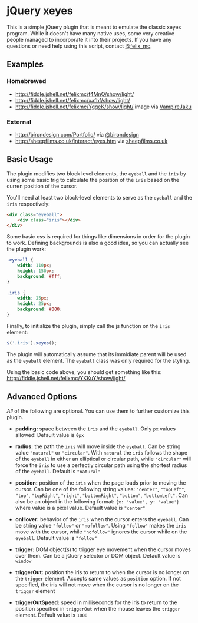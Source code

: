 # jQuery xeyes

This is a simple jQuery plugin that is meant to emulate the classic xeyes program. While it doesn't have many native uses, some very creative people managed to incorporate it into their projects. If you have any questions or need help using this script, contact [@felix_mc](http://twitter.com/#!/felix_mc).

## Examples
	
### Homebrewed
- http://fiddle.jshell.net/felixmc/f4MnQ/show/light/
- http://fiddle.jshell.net/felixmc/xafhf/show/light/
- http://fiddle.jshell.net/felixmc/YggeK/show/light/ image via [VampireJaku](http://vampirejaku.deviantart.com/)

### External
- http://birondesign.com/Portfolio/ via [@birondesign](http://twitter.com/#!/birondesign)
- http://sheepfilms.co.uk/interact/eyes.htm via [sheepfilms.co.uk](http://sheepfilms.co.uk/)

## Basic Usage

The plugin modifies two block level elements, the `eyeball` and the `iris` by using some basic trig to calculate the position of the `iris` based on the curren position of the cursor.

You'll need at least two block-level elements to serve as the `eyeball` and the `iris` respectively:

```html
<div class="eyeball">
    <div class="iris"></div>
</div>
```

Some basic css is required for things like dimensions in order for the plugin to work. Defining backgrounds is also a good idea, so you can actually see the plugin work:

```css
.eyeball {
    width: 110px;
    height: 150px;
    background: #fff;
}
 
.iris {
    width: 25px;
    height: 25px;
    background: #000;
}
```

Finally, to initialize the plugin, simply call the js function on the `iris` element:

```js
$('.iris').xeyes();
```

The plugin will automatically assume that its immidiate parent will be used as the `eyeball` element. The `eyeball` class was only required for the styling.

Using the basic code above, you should get something like this: http://fiddle.jshell.net/felixmc/YKKuY/show/light/

## Advanced Options

*All* of the following are optional. You can use them to further customize this plugin.

 - **padding:** space between the `iris` and the `eyeball`. Only `px` values allowed! Default value is `0px`

 - **radius:** the path the `iris` will move inside the `eyeball`. Can be string value `"natural"` or `"circular"`. With `natural` the `iris` follows the shape of the `eyeball` in either an elliptical or circular path, while `"circular"` will force the `iris` to use a perfectly circular path using the shortest radius of the `eyeball`. Default is `"natural"`

 - **position:** position of the `iris` when the page loads prior to moving the cursor. Can be one of the following string values: `"center"`, `"topLeft"`, `"top"`, `"topRight"`, `"right"`, `"bottomRight"`, `"bottom"`, `"bottomLeft"`. Can also be an object in the following format: `{x: 'value', y: 'value'}` where value is a pixel value. Default value is `"center"`

 - **onHover:** behavior of the `iris` when the cursor enters the `eyeball`. Can be string value `"follow"` or `"nofollow"`. Using `"follow"` makes the `iris` move with the cursor, while `"nofollow"` ignores the cursor while on the `eyeball`. Default value is `"follow"`

 - **trigger:** DOM object(s) to trigger eye movement when the cursor moves over them. Can be a jQuery selector or DOM object. Default value is `window`
 
 - **triggerOut:** position the iris to return to when the cursor is no longer on the `trigger` element. Accepts same values as `position` option. If not specified, the iris will not move when the cursor is no longer on the `trigger` element
 
 - **triggerOutSpeed:** speed in milliseconds for the iris to return to the position specified in `triggerOut` when the mouse leaves the `trigger` element. Default value is `1000` 

